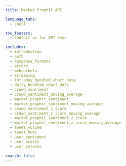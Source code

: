 ```yaml
---
title: Market Prophit API

language_tabs:
  - shell

toc_footers:
  - Contact us for API keys

includes:
  - introduction
  - auth
  - response_formats
  - errors
  - websockets
  - streaming
  - intraday_bundled_chart_data
  - daily_bundled_chart_data
  - crowd_sentiment
  - crowd_sentiment_moving_average
  - market_prophit_sentiment
  - market_prophit_sentiment_moving_average
  - crowd_sentiment_z_score
  - crowd_sentiment_z_score_moving_average
  - market_prophit_sentiment_z_score
  - market_prophit_sentiment_z_score_moving_average
  - tweet_volume
  - tweet_buzz
  - user_sentiment
  - user_scores
  - user_returns

search: false
---
```

